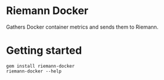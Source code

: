 # Riemann Docker

Gathers Docker container metrics and sends them to Riemann.

# Getting started

```
gem install riemann-docker
riemann-docker --help
```
